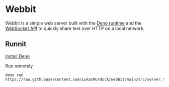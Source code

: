 # Webbit

Webbit is a simple web server built with the [Deno runtime](https://deno.com/)
and the
[WebSocket API](https://developer.mozilla.org/en-US/docs/Web/API/WebSockets_API)
to quickly share text over HTTP on a local network.

## Runnit

[Install Deno](https://docs.deno.com/runtime/manual/getting_started/installation)

Run remotely

```
deno run https://raw.githubusercontent.com/LukasMurdock/webbit/main/src/server.ts
```
